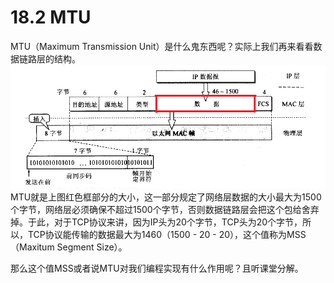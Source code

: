# 18.2 MTU

MTU（Maximum Transmission Unit）是什么鬼东西呢？实际上我们再来看看数据链路层的结构。  
![MTU](18_8.png)
MTU就是上图红色框部分的大小，这一部分规定了网络层数据的大小最大为1500个字节，网络层必须确保不超过1500个字节，否则数据链路层会把这个包给舍弃掉。于此，对于TCP协议来讲，因为IP头为20个字节，TCP头为20个字节，所以，TCP协议能传输的数据最大为1460（1500 - 20 - 20），这个值称为MSS（Maxitum Segment Size）。

那么这个值MSS或者说MTU对我们编程实现有什么作用呢？且听课堂分解。
